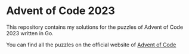 # Advent of Code 2023
This repository contains my solutions for the puzzles of Advent of Code 2023 written in Go.

You can find all the puzzles on the official website of [Advent of Code](https://adventofcode.com/)
